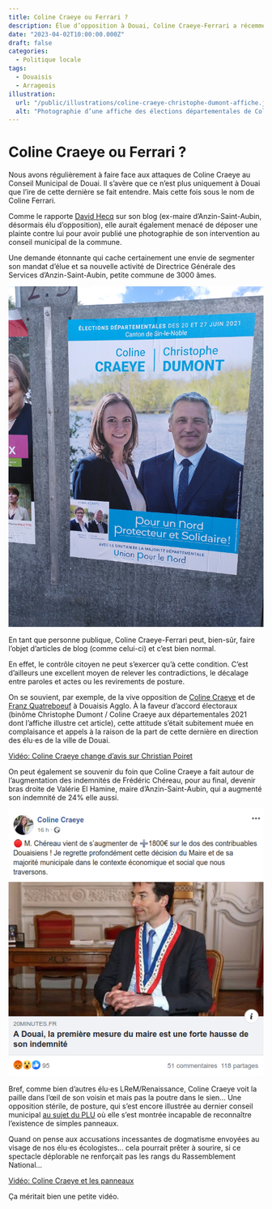 ```yaml
---
title: Coline Craeye ou Ferrari ?
description: Élue d’opposition à Douai, Coline Craeye-Ferrari a récemment été nommée Directrice Générale des Services d’Anzin-Saint-Aubin. Non sans heurts.
date: "2023-04-02T10:00:00.000Z"
draft: false
categories:
  - Politique locale
tags:
  - Douaisis
  - Arrageois
illustration:
  url: "/public/illustrations/coline-craeye-christophe-dumont-affiche.jpg"
  alt: "Photographie d’une affiche des élections départementales de Coline Craeye Ferrari"
---
```


# Coline Craeye ou Ferrari ?

Nous avons régulièrement à faire face aux attaques de Coline Craeye au Conseil Municipal de Douai. Il s’avère que ce n’est plus uniquement à Douai que l’ire de cette dernière se fait entendre. Mais cette fois sous le nom de Coline Ferrari.

Comme le rapporte [David Hecq](http://www.davidhecq.com/2023/03/coline-craeye-ferrari-dgs-menace-david-hecq-d-action-en-justice.html) sur son blog (ex-maire d’Anzin-Saint-Aubin, désormais élu d’opposition), elle aurait également menacé de déposer une plainte contre lui pour avoir publié une photographie de son intervention au conseil municipal de la commune.

Une demande étonnante qui cache certainement une envie de segmenter son mandat d’élue et sa nouvelle activité de Directrice Générale des Services d’Anzin-Saint-Aubin, petite commune de 3000 âmes.

![Photographie d’une affiche des élections départementales de Coline Craeye Ferrari](/public/illustrations/coline-craeye-christophe-dumont-affiche.jpg "🖼➡️")

En tant que personne publique, Coline Craeye-Ferrari peut, bien-sûr, faire l’objet d’articles de blog (comme celui-ci) et c’est bien normal.

En effet, le contrôle citoyen ne peut s’exercer qu’à cette condition. C’est d’ailleurs une excellent moyen de relever les contradictions, le décalage entre paroles et actes ou les revirements de posture.

On se souvient, par exemple, de la vive opposition de [Coline Craeye](https://keskidiz.nicolasfroidure.fr/elu-es/coline-craeye) et de [Franz Quatreboeuf](https://keskidiz.nicolasfroidure.fr/elu-es/franz-quatreboeufs) à Douaisis Agglo. À la faveur d’accord électoraux (binôme Christophe Dumont / Coline Craeye aux départementales 2021 dont l’affiche illustre cet article), cette attitude s’était subitement muée en complaisance et appels à la raison de la part de cette dernière en direction des élu⋅es de la ville de Douai.

[Vidéo: Coline Craeye change d’avis sur Christian Poiret](https://youtu.be/uO00xyysrAE "📺")

On peut également se souvenir du foin que Coline Craeye a fait autour de l’augmentation des indemnités de Frédéric Chéreau, pour au final, devenir bras droite de Valérie El Hamine, maire d’Anzin-Saint-Aubin, qui a augmenté son indemnité de 24% elle aussi.

![Capture d’une publication de Coline Craeye sur la rémunération de Frédéric Chéreau](/public/illustrations/coline-craeye-ferrari-indemnite-chereau.png)

Bref, comme bien d’autres élu⋅es LReM/Renaissance, Coline Craeye voit la paille dans l’œil de son voisin et mais pas la poutre dans le sien... Une opposition stérile, de posture, qui s’est encore illustrée au dernier conseil municipal [au sujet du PLU](./contribution-nouveau-plu-douai) où elle s’est montrée incapable de reconnaître l’existence de simples panneaux.

Quand on pense aux accusations incessantes de dogmatisme envoyées au visage de nos élu⋅es écologistes... cela pourrait prêter à sourire, si ce spectacle déplorable ne renforçait pas les rangs du Rassemblement National...

[Vidéo: Coline Craeye et les panneaux](https://youtu.be/QeAJ77ROWg8 "📺")

Ça méritait bien une petite vidéo.
